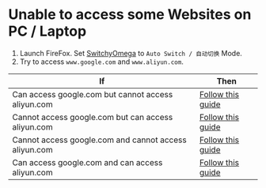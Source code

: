 # Unable to access some Websites on PC / Laptop

1. Launch FireFox. Set [SwitchyOmega](./deps/what-is-switchyomega.md) to `Auto Switch / 自动切换` Mode. 
2. Try to access `www.google.com` and `www.aliyun.com`. 

|If|Then|
|----|----|
|Can access google.com but cannot access aliyun.com|[Follow this guide](./internet1-prc0.md)|
|Cannot access google.com but can access aliyun.com|[Follow this guide](./internet0-prc1.md)|
|Cannot access google.com and cannot access aliyun.com|[Follow this guide](./internet0-prc0.md)|
|Can access google.com and can access aliyun.com|[Follow this guide](./internet1-prc1.md)|

